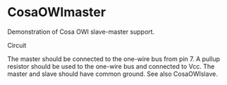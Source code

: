 CosaOWImaster
====

Demonstration of Cosa OWI slave-master support. 

Circuit

The master should be connected to the one-wire bus from pin 7.  A pullup resistor should be used to the one-wire bus and connected to Vcc. The master and slave should have common ground. See also CosaOWIslave.



